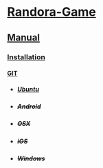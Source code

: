 # [Randora-Game](/README.md)

## [Manual](/manual/README.md)

### [Installation](/manual/installation/README.md)

#### [GIT](/manual/installation/git/README.md)

* ##### [Ubuntu](/manual/installation/git/ubuntu/README.md)

* ##### ~~Android~~

* ##### ~~OSX~~

* ##### ~~iOS~~

* ##### ~~Windows~~
